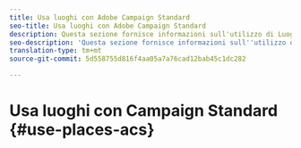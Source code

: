 ```yaml
---
title: Usa luoghi con Adobe Campaign Standard
seo-title: Usa luoghi con Adobe Campaign Standard
description: Questa sezione fornisce informazioni sull'utilizzo di Luoghi con Adobe Campaign Standard.
seo-description: 'Questa sezione fornisce informazioni sull''utilizzo di Luoghi con Adobe Campaign Standard. '
translation-type: tm+mt
source-git-commit: 5d558755d816f4aa05a7a76cad12bab45c1dc282

---
```



# Usa luoghi con Campaign Standard {#use-places-acs}
